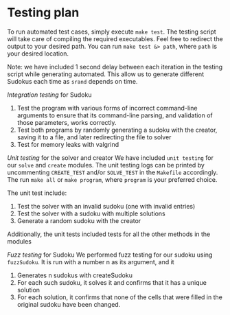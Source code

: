 # Testing plan

To run automated test cases, simply execute `make test`. The testing script will take care of compiling the required executables. Feel free to redirect the output to your desired path. You can run `make test &> path`, where `path` is your desired location. 

Note: we have included 1 second delay between each iteration in the testing script while generating automated. This allow us to generate different Sudokus each time as `srand` depends on time.

*Integration testing* for Sudoku

1. Test the program with various forms of incorrect command-line arguments to ensure that its command-line parsing, and validation of those parameters, works correctly.
2. Test both programs by randomly generating a sudoku with the creator, saving it to a file, and later redirecting the file to solver
3. Test for memory leaks with valgrind

*Unit testing* for the solver and creator
We have included `unit testing` for our `solve` and `create` modules. The unit testing logs can be printed by uncommenting `CREATE_TEST` and/or `SOLVE_TEST` in the `Makefile` accordingly. The run `make all` or `make program`, where `program` is your preferred choice.

The unit test include:
1. Test the solver with an invalid sudoku (one with invalid entries)
2. Test the solver with a sudoku with multiple solutions
3. Generate a random sudoku with the creator

Additionally, the unit tests included tests for all the other methods in the modules 

*Fuzz testing* for Sudoku
We performed fuzz testing for our sudoku using `fuzzSudoku`. It is run with a number n as its argument, and it
1. Generates n sudokus with createSudoku
2. For each such sudoku, it solves it and confirms that it has a unique solution
3. For each solution, it confirms that none of the cells that were filled in the original sudoku have been changed.
